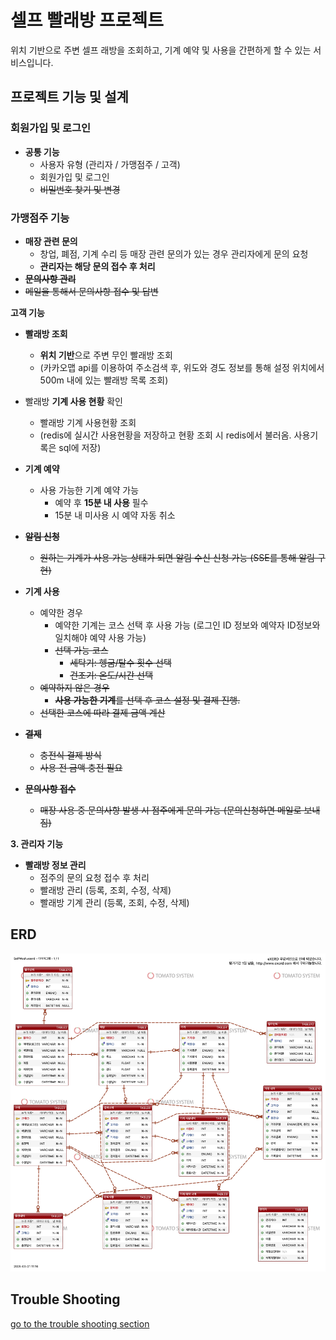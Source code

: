 # 셀프 빨래방 프로젝트

위치 기반으로 주변 셀프 래방을 조회하고, 기계 예약 및 사용을 간편하게 할 수 있는 서비스입니다.

## 프로젝트 기능 및 설계

### 회원가입 및 로그인

- **공통 기능**
    - 사용자 유형 (관리자 / 가맹점주 / 고객)
    - 회원가입 및 로그인
    - ~~비밀번호 찾기 및 변경~~

### 가맹점주 기능

- **매장 관련 문의**
    - 창업, 폐점, 기계 수리 등 매장 관련 문의가 있는 경우 관리자에게 문의 요청
    - **관리자는 해당 문의 접수 후 처리**
- ~~**문의사항 관리**~~
- ~~메일을 통해서 문의사항 접수 및 답변~~

**고객 기능**

- **빨래방 조회**
    - **위치 기반**으로 주변 무인 빨래방 조회
    - (카카오맵 api를 이용하여 주소검색 후, 위도와 경도 정보를 통해 설정 위치에서 500m 내에 있는 빨래방 목록 조회)
      
- 빨래방 **기계 사용 현황** 확인 
    - 빨래방 기계 사용현황 조회
    - (redis에 실시간 사용현황을 저장하고 현황 조회 시 redis에서 불러옴. 사용기록은 sql에 저장)
      
- **기계 예약**
    - 사용 가능한 기계 예약 가능
        - 예약 후 **15분 내 사용** 필수
        - 15분 내 미사용 시 예약 자동 취소
          
- ~~**알림 신청**~~
    - ~~원하는 기계가 사용 가능 상태가 되면 알림 수신 신청 가능 (SSE를 통해 알림 구현)~~
      
- **기계 사용**
    - 예약한 경우
        - 예약한 기계는 코스 선택 후 사용 가능 (로그인 ID 정보와 예약자 ID정보와 일치해야 예약 사용 가능)
        - ~~선택 가능 코스~~
            - ~~세탁기: 헹굼/탈수 횟수 선택~~
            - ~~건조기: 온도/시간 선택~~
    - ~~예약하지 않은 경우~~
        - ~~**사용 가능한 기계**를 선택 후 코스 설정 및 결제 진행.~~
    - ~~선택한 코스에 따라 결제 금액 계산~~
      
- ~~**결제**~~
    - ~~충전식 결제 방식~~
    - ~~사용 전 금액 충전 필요~~
      
- ~~**문의사항 접수**~~
    - ~~매장 사용 중 문의사항 발생 시 점주에게 문의 가능 (문의신청하면 메일로 보내짐)~~

**3. 관리자 기능**

- **빨래방 정보 관리**
    - 점주의 문의 요청 접수 후 처리
    - 빨래방 관리 (등록, 조회, 수정, 삭제)
    - 빨래방 기계 관리 (등록, 조회, 수정, 삭제)
## ERD 
![ERD](doc/img/SelfWash_erd.png)

## Trouble Shooting
[go to the trouble shooting section](doc/TROUBLE_SHOOTING.md)
